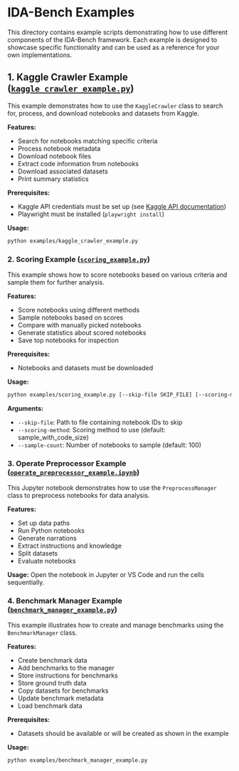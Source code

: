 # IDA-Bench Examples

This directory contains example scripts demonstrating how to use different components of the IDA-Bench framework. Each example is designed to showcase specific functionality and can be used as a reference for your own implementations.

## 1. Kaggle Crawler Example ([`kaggle_crawler_example.py`](kaggle_crawler_example.py))

This example demonstrates how to use the `KaggleCrawler` class to search for, process, and download notebooks and datasets from Kaggle.

**Features:**
- Search for notebooks matching specific criteria
- Process notebook metadata
- Download notebook files
- Extract code information from notebooks
- Download associated datasets
- Print summary statistics

**Prerequisites:**
- Kaggle API credentials must be set up (see [Kaggle API documentation](https://github.com/Kaggle/kaggle-api/blob/main/docs/README.md))
- Playwright must be installed (`playwright install`)

**Usage:**
```bash
python examples/kaggle_crawler_example.py
```

### 2. Scoring Example ([`scoring_example.py`](scoring_example.py))

This example shows how to score notebooks based on various criteria and sample them for further analysis.

**Features:**
- Score notebooks using different methods
- Sample notebooks based on scores
- Compare with manually picked notebooks
- Generate statistics about scored notebooks
- Save top notebooks for inspection

**Prerequisites:**
- Notebooks and datasets must be downloaded

**Usage:**
```bash
python examples/scoring_example.py [--skip-file SKIP_FILE] [--scoring-method SCORING_METHOD] [--sample-count SAMPLE_COUNT]
```

**Arguments:**
- `--skip-file`: Path to file containing notebook IDs to skip
- `--scoring-method`: Scoring method to use (default: sample_with_code_size)
- `--sample-count`: Number of notebooks to sample (default: 100)

### 3. Operate Preprocessor Example ([`operate_preprocessor_example.ipynb`](operate_preprocessor_example.ipynb))

This Jupyter notebook demonstrates how to use the `PreprocessManager` class to preprocess notebooks for data analysis.

**Features:**
- Set up data paths
- Run Python notebooks
- Generate narrations
- Extract instructions and knowledge
- Split datasets
- Evaluate notebooks

**Usage:**
Open the notebook in Jupyter or VS Code and run the cells sequentially.

### 4. Benchmark Manager Example ([`benchmark_manager_example.py`](benchmark_manager_example.py))

This example illustrates how to create and manage benchmarks using the `BenchmarkManager` class.

**Features:**
- Create benchmark data
- Add benchmarks to the manager
- Store instructions for benchmarks
- Store ground truth data
- Copy datasets for benchmarks
- Update benchmark metadata
- Load benchmark data

**Prerequisites:**
- Datasets should be available or will be created as shown in the example

**Usage:**
```bash
python examples/benchmark_manager_example.py
```